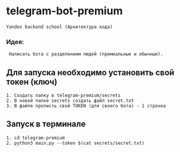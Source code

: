 # telegram-bot-premium
    Yandex backend school (Архитектура кода)

### Идея:
     Написать бота с разделением людей (премиальные и обычные).

## Для запуска необходимо установить свой токен (ключ)
    1. Создать папку в telegram-premium/secrets
    2. В новой папке secrets создать файл secret.txt
    3. В файле прописть свой TOKEN (для своего бота) - 1 строчка

## Запуск в терминале
    1. cd telegram-premium
    2. python3 main.py --token $(cat secrets/secret.txt)
